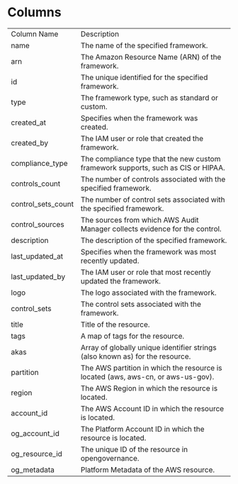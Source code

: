 # Columns  

<table>
	<tr><td>Column Name</td><td>Description</td></tr>
	<tr><td>name</td><td>The name of the specified framework.</td></tr>
	<tr><td>arn</td><td>The Amazon Resource Name (ARN) of the framework.</td></tr>
	<tr><td>id</td><td>The unique identified for the specified framework.</td></tr>
	<tr><td>type</td><td>The framework type, such as standard or custom.</td></tr>
	<tr><td>created_at</td><td>Specifies when the framework was created.</td></tr>
	<tr><td>created_by</td><td>The IAM user or role that created the framework.</td></tr>
	<tr><td>compliance_type</td><td>The compliance type that the new custom framework supports, such as CIS or HIPAA.</td></tr>
	<tr><td>controls_count</td><td>The number of controls associated with the specified framework.</td></tr>
	<tr><td>control_sets_count</td><td>The number of control sets associated with the specified framework.</td></tr>
	<tr><td>control_sources</td><td>The sources from which AWS Audit Manager collects evidence for the control.</td></tr>
	<tr><td>description</td><td>The description of the specified framework.</td></tr>
	<tr><td>last_updated_at</td><td>Specifies when the framework was most recently updated.</td></tr>
	<tr><td>last_updated_by</td><td>The IAM user or role that most recently updated the framework.</td></tr>
	<tr><td>logo</td><td>The logo associated with the framework.</td></tr>
	<tr><td>control_sets</td><td>The control sets associated with the framework.</td></tr>
	<tr><td>title</td><td>Title of the resource.</td></tr>
	<tr><td>tags</td><td>A map of tags for the resource.</td></tr>
	<tr><td>akas</td><td>Array of globally unique identifier strings (also known as) for the resource.</td></tr>
	<tr><td>partition</td><td>The AWS partition in which the resource is located (aws, aws-cn, or aws-us-gov).</td></tr>
	<tr><td>region</td><td>The AWS Region in which the resource is located.</td></tr>
	<tr><td>account_id</td><td>The AWS Account ID in which the resource is located.</td></tr>
	<tr><td>og_account_id</td><td>The Platform Account ID in which the resource is located.</td></tr>
	<tr><td>og_resource_id</td><td>The unique ID of the resource in opengovernance.</td></tr>
	<tr><td>og_metadata</td><td>Platform Metadata of the AWS resource.</td></tr>
</table>